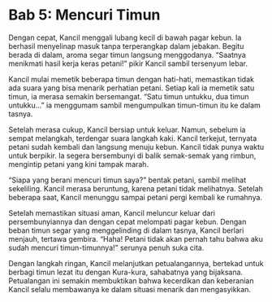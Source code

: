 # Bab 5: Mencuri Timun

Dengan cepat, Kancil menggali lubang kecil di bawah pagar kebun. Ia berhasil menyelinap masuk tanpa terperangkap dalam jebakan. Begitu berada di dalam, aroma segar timun langsung menggodanya. “Saatnya menikmati hasil kerja keras petani!” pikir Kancil sambil tersenyum lebar.

Kancil mulai memetik beberapa timun dengan hati-hati, memastikan tidak ada suara yang bisa menarik perhatian petani. Setiap kali ia memetik satu timun, ia merasa semakin bersemangat. “Satu timun untukku, dua timun untukku…” ia menggumam sambil mengumpulkan timun-timun itu ke dalam tasnya.

Setelah merasa cukup, Kancil bersiap untuk keluar. Namun, sebelum ia sempat melangkah, terdengar suara langkah kaki. Kancil terkejut, ternyata petani sudah kembali dan langsung menuju kebun. Kancil tidak punya waktu untuk berpikir. Ia segera bersembunyi di balik semak-semak yang rimbun, mengintip petani yang kini tampak marah.

“Siapa yang berani mencuri timun saya?” bentak petani, sambil melihat sekeliling. Kancil merasa beruntung, karena petani tidak melihatnya. Setelah beberapa saat, Kancil menunggu sampai petani pergi kembali ke rumahnya.

Setelah memastikan situasi aman, Kancil meluncur keluar dari persembunyiannya dan dengan cepat melompati pagar kebun. Dengan beban timun segar yang menggelinding di dalam tasnya, Kancil berlari menjauh, tertawa gembira. “Haha! Petani tidak akan pernah tahu bahwa aku sudah mencuri timun-timunnya!” serunya penuh suka cita.

Dengan langkah ringan, Kancil melanjutkan petualangannya, bertekad untuk berbagi timun lezat itu dengan Kura-kura, sahabatnya yang bijaksana. Petualangan ini semakin membuktikan bahwa kecerdikan dan keberanian Kancil selalu membawanya ke dalam situasi menarik dan mengasyikkan.